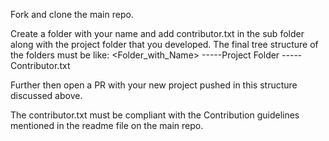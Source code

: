 Fork and clone the main repo.

Create a folder with your name and add contributor.txt in the sub folder along with the project folder that you developed.
The final tree structure of the folders must be like:
<Folder_with_Name>
-----Project Folder
-----Contributor.txt

Further then open a PR with your new project pushed in this structure discussed above.

The contributor.txt must be compliant with the Contribution guidelines mentioned in the readme file on the main repo.
